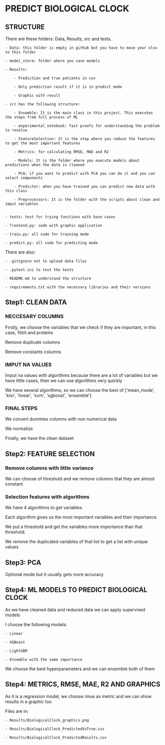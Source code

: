 
# PREDICT BIOLOGICAL CLOCK

## STRUCTURE

There are these folders: Data, Results, src and tests.

    - Data: this folder is empty in github but you have to move your xlsx to this folder

    - model_store: folder where you save models

    - Results: 

        - Prediction and true patients in csv

        - Only prediction result if it is in predict mode

        - Graphic with result

    - src has the following structure:
 
        - Ensemble: It is the main class in this project. This executes the steps from full process of ML
    
        - experimental_notebook: fast proofs for understanding the problem to resolve
    
        - FeatureSelection: It is the step where you reduce the features to get the most important features

        - Metrics: for calculating RMSE, MAE and R2
     
        - Models: It is the folder where you execute models about predictions when the data is cleaned

        - PCA: if you want to predict with PCA you can do it and you can select components

        - Predictor: when you have trained you can predict new data with this class
    
        - Preprocessors: It is the folder with the scripts about clean and imput variables


    - tests: test for trying functions with base cases

    - frontend.py: code with graphic application

    - train.py: all code for training mode

    - predict.py: all code for predicting mode

There are also:
    
    - .gitignore not to upload data files
    
    - .pytest.ini to test the tests
    
    - README.md to understand the structure
    
    - requirements.txt with the necessary libraries and their versions


## Step1: CLEAN DATA

### NECCESARY COLUMNS

Firstly, we choose the variables that we check if they are important, in this case, fitbit and proteins

Remove duplicate columns

Remove constants columns

### IMPUT NA VALUES

Imput na values with algorithms because there are a lot of variables but we have little cases, then we can use algorithms very quickly

We have several algorithms, so we can choose the best of ['mean_mode', 'knn', 'linear', 'svm', 'xgboost', 'ensemble']

### FINAL STEPS

We convert dummies columns with non numerical data

We normalize

Finally, we have the clean dataset

## Step2: FEATURE SELECTION

### Remove columns with little variance

We can choose of threshold and we remove columns that they are almost constant

### Selection features with algorithms

We have 4 algorithms to get variables. 

Each algorithm gives us the most important variables and their importance. 

We put a threshold and get the variables more importance than that threshold. 

We remove the duplicated variables of that list to get a list with unique values

## Step3: PCA

Optional mode but it usually gets more accuracy


## Step4: ML MODELS TO PREDICT BIOLOGICAL CLOCK

As we have cleaned data and reduced data we can apply supervised models

I choose the following models:
    
    - Linear
    
    - XGBoost

    - LightGBM

    - Ensemble with the same importance


We choose the best hyperparameters and we can ensemble both of them


## Step4: METRICS, RMSE, MAE, R2 AND GRAPHICS

As it is a regression model, we choose rmse as metric and we can show results in a graphic too

Files are in:

    - Results/BiologicalClock_graphics.png

    - Results/BiologicalClock_PredictedVsTrue.csv

    - Results/BiologicalClock_PredictedResults.csv

